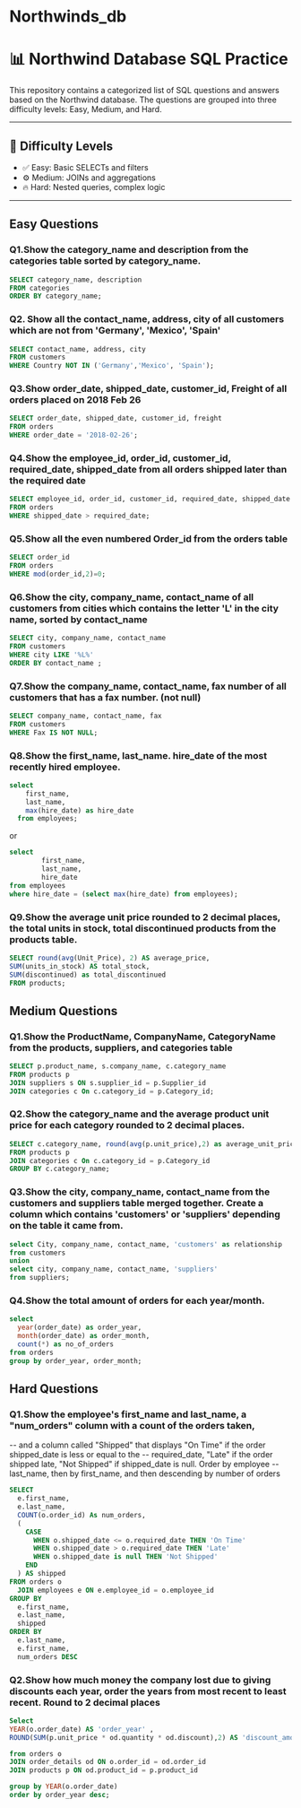 # Northwinds_db
# 📊 Northwind Database SQL Practice
This repository contains a categorized list of SQL questions and answers based on the Northwind database.
The questions are grouped into three difficulty levels: Easy, Medium, and Hard.

---

## 🧠 Difficulty Levels
- ✅ Easy: Basic SELECTs and filters
- ⚙️ Medium: JOINs and aggregations
- 🔥 Hard: Nested queries, complex logic

---

## Easy Questions

### Q1.Show the category_name and description from the categories table sorted by category_name.

```sql
SELECT category_name, description
FROM categories
ORDER BY category_name;
```

### Q2. Show all the contact_name, address, city of all customers which are not from 'Germany', 'Mexico', 'Spain'

```sql
SELECT contact_name, address, city
FROM customers
WHERE Country NOT IN ('Germany','Mexico', 'Spain');
```

### Q3.Show order_date, shipped_date, customer_id, Freight of all orders placed on 2018 Feb 26

```sql
SELECT order_date, shipped_date, customer_id, freight
FROM orders
WHERE order_date = '2018-02-26';
```

### Q4.Show the employee_id, order_id, customer_id, required_date, shipped_date from all orders shipped later than the required date

```sql
SELECT employee_id, order_id, customer_id, required_date, shipped_date
FROM orders
WHERE shipped_date > required_date;
```

### Q5.Show all the even numbered Order_id from the orders table

```sql
SELECT order_id
FROM orders
WHERE mod(order_id,2)=0;
```

### Q6.Show the city, company_name, contact_name of all customers from cities which contains the letter 'L' in the city name, sorted by contact_name

```sql
SELECT city, company_name, contact_name
FROM customers
WHERE city LIKE '%L%'
ORDER BY contact_name ;
```

### Q7.Show the company_name, contact_name, fax number of all customers that has a fax number. (not null)

```sql
SELECT company_name, contact_name, fax
FROM customers
WHERE Fax IS NOT NULL;
```

### Q8.Show the first_name, last_name. hire_date of the most recently hired employee.

```sql
select 
    first_name,
    last_name,
    max(hire_date) as hire_date
  from employees;
```
or

```sql
select 
		first_name, 
		last_name, 
		hire_date 
from employees
where hire_date = (select max(hire_date) from employees);
```

### Q9.Show the average unit price rounded to 2 decimal places, the total units in stock, total discontinued products from the products table.

```sql
SELECT round(avg(Unit_Price), 2) AS average_price,
SUM(units_in_stock) AS total_stock,
SUM(discontinued) as total_discontinued
FROM products;
```


## Medium Questions

### Q1.Show the ProductName, CompanyName, CategoryName from the products, suppliers, and categories table

```sql
SELECT p.product_name, s.company_name, c.category_name
FROM products p
JOIN suppliers s ON s.supplier_id = p.Supplier_id
JOIN categories c On c.category_id = p.Category_id;
```

### Q2.Show the category_name and the average product unit price for each category rounded to 2 decimal places.

```sql
SELECT c.category_name, round(avg(p.unit_price),2) as average_unit_price
FROM products p
JOIN categories c On c.category_id = p.Category_id
GROUP BY c.category_name;
```

### Q3.Show the city, company_name, contact_name from the customers and suppliers table merged together. Create a column which contains 'customers' or 'suppliers' depending on the table it came from.

```sql
select City, company_name, contact_name, 'customers' as relationship 
from customers
union
select city, company_name, contact_name, 'suppliers'
from suppliers;
```

### Q4.Show the total amount of orders for each year/month.

```sql
select 
  year(order_date) as order_year,
  month(order_date) as order_month,
  count(*) as no_of_orders
from orders
group by order_year, order_month;
```


## Hard Questions

### Q1.Show the employee's first_name and last_name, a "num_orders" column with a count of the orders taken, 
-- and a column called "Shipped" that displays "On Time" if the order shipped_date is less or equal to the 
-- required_date, "Late" if the order shipped late, "Not Shipped" if shipped_date is null. Order by employee 
-- last_name, then by first_name, and then descending by number of orders

```sql
SELECT
  e.first_name,
  e.last_name,
  COUNT(o.order_id) As num_orders,
  (
    CASE
      WHEN o.shipped_date <= o.required_date THEN 'On Time'
      WHEN o.shipped_date > o.required_date THEN 'Late'
      WHEN o.shipped_date is null THEN 'Not Shipped'
    END
  ) AS shipped
FROM orders o
  JOIN employees e ON e.employee_id = o.employee_id
GROUP BY
  e.first_name,
  e.last_name,
  shipped
ORDER BY
  e.last_name,
  e.first_name,
  num_orders DESC
  ```
  
### Q2.Show how much money the company lost due to giving discounts each year, order the years from most recent to least recent. Round to 2 decimal places

```sql
Select 
YEAR(o.order_date) AS 'order_year' , 
ROUND(SUM(p.unit_price * od.quantity * od.discount),2) AS 'discount_amount' 

from orders o 
JOIN order_details od ON o.order_id = od.order_id
JOIN products p ON od.product_id = p.product_id

group by YEAR(o.order_date)
order by order_year desc;
```
